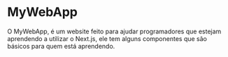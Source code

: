 # MyWebApp
O MyWebApp, é um website feito para ajudar programadores que estejam aprendendo a utilizar o Next.js, ele tem alguns componentes que são básicos para quem está aprendendo.